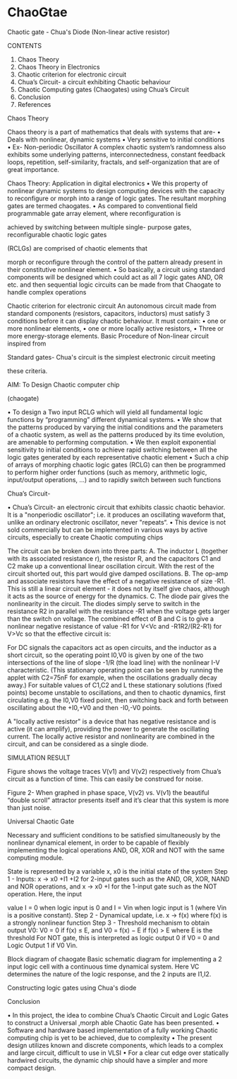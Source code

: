 # ChaoGtae
Chaotic gate - Chua's Diode (Non-linear active resistor)

CONTENTS

1. Chaos Theory
2. Chaos Theory in Electronics
3. Chaotic criterion for electronic circuit
4. Chua’s Circuit- a circuit exhibiting Chaotic
behaviour
5. Chaotic Computing gates (Chaogates) using Chua’s
Circuit
6. Conclusion
7. References

Chaos Theory

Chaos theory is a part of mathematics that deals with
systems that are-
• Deals with nonlinear, dynamic systems
• Very sensitive to initial conditions
• Ex- Non-periodic Oscillator
A complex chaotic system’s randomness also exhibits
some underlying patterns, interconnectedness, constant
feedback loops, repetition, self-similarity, fractals, and
self-organization that are of great importance.

Chaos Theory: Application in digital electronics
• We this property of nonlinear dynamic systems to
design computing devices with the capacity to
reconfigure or morph into a range of logic gates. The
resultant morphing gates are termed chaogates.
• As compared to conventional field programmable
gate array element, where reconfiguration is

achieved by switching between multiple single-
purpose gates, reconfigurable chaotic logic gates

(RCLGs) are comprised of chaotic elements that

morph or reconfigure through the control of the
pattern already present in their constitutive nonlinear
element.
• So basically, a circuit using standard components will
be designed which could act as all 7 logic gates AND,
OR etc. and then sequential logic circuits can be made
from that Chaogate to handle complex operations

Chaotic criterion for electronic circuit
An autonomous circuit made from standard components
(resistors, capacitors, inductors) must satisfy 3 conditions
before it can display chaotic behaviour. It must contain:
• one or more nonlinear elements,
• one or more locally active resistors,
• Three or more energy-storage elements.
Basic Procedure of Non-linear circuit inspired from

Standard gates-
Chua's circuit is the simplest electronic circuit meeting

these criteria.

AIM: To Design Chaotic computer chip

(chaogate)

• To design a Two input RCLG which will yield all
fundamental logic functions by “programming”
different dynamical systems.
• We show that the patterns produced by varying the
initial conditions and the parameters of a chaotic
system, as well as the patterns produced by its time
evolution, are amenable to performing computation.
• We then exploit exponential sensitivity to initial
conditions to achieve rapid switching between all the
logic gates generated by each representative chaotic
element
• Such a chip of arrays of morphing chaotic logic gates
(RCLG) can then be programmed to perform higher
order functions (such as memory, arithmetic logic,
input/output operations, ...) and to rapidly switch
between such functions

Chua’s Circuit-

• Chua’s Circuit- an electronic circuit that exhibits
classic chaotic behavior. It is a "nonperiodic
oscillator"; i.e. it produces an oscillating waveform
that, unlike an ordinary electronic oscillator, never
"repeats“.
• This device is not sold commercially but can be
implemented in various ways by active circuits,
especially to create Chaotic computing chips

The circuit can be broken down into three parts:
A. The inductor L (together with its associated resistance
r), the resistor R, and the capacitors C1 and C2 make up a
conventional linear oscillation circuit. With the rest of the circuit
shorted out, this part would give damped oscillations.
B. The op-amp and associate resistors have the effect of
a negative resistance of size -R1. This is still a linear circuit
element - it does not by itself give chaos, although it acts as
the source of energy for the dynamics.
C. The diode pair gives the nonlinearity in the circuit. The diodes
simply serve to switch in the resistance R2 in parallel with the
resistance -R1 when the voltage gets larger than the switch on
voltage.
The combined effect of B and C is to give a nonlinear negative
resistance of value -R1 for V<Vc and -R1R2/(R2-R1) for V>Vc so
that the effective circuit is:

For DC signals the capacitors act as open circuits, and the
inductor as a short circuit, so the operating point I0,V0 is given by
one of the two intersections of the line of slope -1/R (the load
line) with the nonlinear I-V characteristic. (This stationary
operating point can be seen by running the applet
with C2=75nF for example, when the oscillations gradually decay
away.) For suitable values of C1,C2 and L these stationary
solutions (fixed points) become unstable to oscillations, and then
to chaotic dynamics, first circulating e.g. the I0,V0 fixed point,
then switching back and forth between oscillating about
the +I0,+V0 and then -I0,-V0 points.

A "locally active resistor" is a device that has negative
resistance and is active (it can amplify), providing the power to
generate the oscillating current. The locally active resistor and
nonlinearity are combined in the circuit, and can be considered
as a single diode.

SIMULATION RESULT

Figure shows the voltage traces V(v1) and V(v2) respectively
from Chua’s circuit as a function of time. This can easily be
construed for noise.

Figure 2- When graphed in phase space, V(v2) vs. V(v1) the
beautiful “double scroll” attractor presents itself and it’s clear
that this system is more than just noise.

Universal Chaotic Gate

Necessary and sufficient conditions to be satisfied
simultaneously by the nonlinear dynamical element, in order to
be capable of flexibly implementing the logical operations AND,
OR, XOR and NOT with the same computing module.

State is represented by a variable x, x0 is the initial state of the
system
Step 1 - Inputs: x → x0 +I1 +I2 for 2-input gates such as the
AND, OR, XOR, NAND and NOR operations, and x → x0 +I for
the 1-input gate such as the NOT operation. Here, the input

value I = 0 when logic input is 0 and I = Vin when logic input is 1
(where Vin is a positive constant).
Step 2 - Dynamical update, i.e. x → f(x) where f(x) is a strongly
nonlinear function
Step 3 - Threshold mechanism to obtain output V0:
V0 = 0 if f(x) ≤ E, and
V0 = f(x) − E if f(x) > E
where E is the threshold
For NOT gate, this is interpreted as logic output 0 if V0 = 0 and
Logic Output 1 if V0 Vin.

Block diagram of chaogate
Basic schematic diagram for implementing a 2 input logic cell
with a continuous time dynamical system. Here VC determines
the nature of the logic response, and the 2 inputs are I1,I2.

Constructing logic gates using Chua's diode

Conclusion

• In this project, the idea to combine Chua’s Chaotic Circuit
and Logic Gates to construct a Universal ,morph able
Chaotic Gate has been presented.
• Software and hardware based implementation of a fully
working Chaotic computing chip is yet to be achieved, due
to complexity
• The present design utilizes known and discrete
components, which leads to a complex and large circuit,
difficult to use in VLSI
• For a clear cut edge over statically hardwired circuits, the
dynamic chip should have a simpler and more compact
design.
